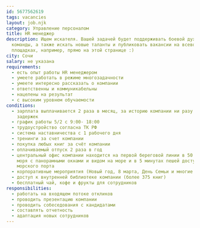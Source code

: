 ```yaml
---
id: 5677562619
tags: vacancies
layout: job.njk
category: Управление персоналом
title: HR менеджер
description: Ищем искателя. Вашей задачей будет поддерживать боевой дух нашей
  команды, а также искать новые таланты и публиковать вакансии на всевозможных
  площадках, например, прямо на этой странице :)
city: Сочи
salary: не указана
requirements:
  - есть опыт работы HR менеджером
  - умеете работать в режиме многозадачности
  - умеете интересно рассказать о компании
  - ответственны и коммуникабельны
  - нацелены на результат
  - с высоким уровнем обучаемости
conditions:
  - зарплата выплачивается 2 раза в месяц, за историю компании ни разу не было
    задержек
  - график работы 5/2 с 9:00- 18:00
  - трудоустройство согласна ТК РФ
  - система наставничества с 1 рабочего дня
  - тренинги за счет компании
  - покупка любых книг за счёт компании
  - оплачиваемый отпуск 2 раза в год
  - центральный офис компании находится на первой береговой линии в 50 м. от
    моря с панорамными окнами и видом на море и в 5 минутах пешей доступности от
    морского порта
  - корпоративные мероприятия (Новый год, 8 марта, День Семьи и многие другие)
  - доступ к внутренней библиотеке компании (более 375 книг)
  - бесплатный чай, кофе и фрукты для сотрудников
responsibilities:
  - работать на входящем потоке откликов
  - проводить презентацию компании
  - проводить собеседования с кандидатами
  - составлять отчетность
  - адаптация новых сотрудников
---
```


